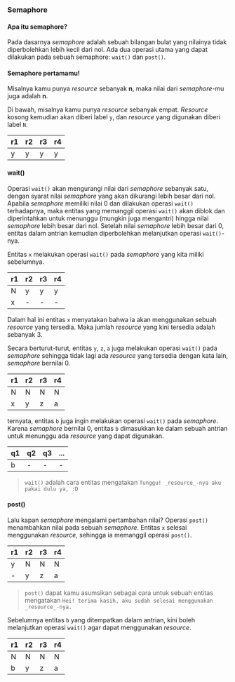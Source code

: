 ### Semaphore

#### Apa itu semaphore?

Pada dasarnya _semaphore_ adalah sebuah bilangan bulat yang nilainya tidak diperbolehkan lebih kecil dari nol. Ada dua operasi utama yang dapat dilakukan pada sebuah semaphore: `wait()` dan `post()`.

#### Semaphore pertamamu!
Misalnya kamu punya _resource_ sebanyak **n**, maka nilai dari _semaphore_-mu juga adalah **n**.

Di bawah, misalnya kamu punya _resource_ sebanyak empat. _Resource_ kosong kemudian akan diberi label `y`, dan _resource_ yang digunakan diberi label `N`.

| r1 | r2 | r3 | r4 |
|---|---|---|---|
| y | y | y | y |


#### wait()
Operasi `wait()` akan mengurangi nilai dari _semaphore_ sebanyak satu, dengan syarat nilai _semaphore_ yang akan dikurangi lebih besar dari nol. Apabila _semaphore_ memiliki nilai 0 dan dilakukan operasi `wait()` terhadapnya, maka entitas yang memanggil operasi `wait()` akan diblok dan diperintahkan untuk menunggu (mungkin juga mengantri) hingga nilai _semaphore_ lebih besar dari nol. Setelah nilai _semaphore_ lebih besar dari 0, entitas dalam antrian kemudian diperbolehkan melanjutkan operasi `wait()`-nya.

Entitas `x` melakukan operasi `wait()` pada _semaphore_ yang kita miliki sebelumnya.

| r1 | r2 | r3 | r4 |
|---|---|---|---|
| N | y | y | y	|
| x | - | - | - |

Dalam hal ini entitas `x` menyatakan bahwa ia akan menggunakan sebuah _resource_ yang tersedia.  Maka jumlah _resource_ yang kini tersedia adalah sebanyak 3.

Secara berturut-turut, entitas `y`, `z`, `a` juga melakukan operasi `wait()` pada _semaphore_ sehingga tidak lagi ada _resource_ yang tersedia dengan kata lain, _semaphore_ bernilai 0.

| r1 | r2 | r3 | r4 |
|---|---|---|---|
| N | N | N | N |
| x | y | z | a |

ternyata, entitas `b` juga ingin melakukan operasi `wait()` pada _semaphore_. Karena _semaphore_ bernilai 0, entitas `b` dimasukkan ke dalam sebuah antrian untuk menunggu ada _resource_ yang dapat digunakan.

| q1 | q2 | q3 | ... |
|---|---|---|---|
| b | - | - | - |

> `wait()` adalah cara entitas mengatakan `Tunggu! _resource_-nya aku pakai dulu ya, :D`

#### post()
Lalu kapan _semaphore_ mengalami pertambahan nilai? Operasi `post()` menambahkan nilai pada sebuah _semaphore_. Entitas `x` selesai menggunakan _resource_, sehingga ia memanggil operasi `post()`.

| r1 | r2 | r3 | r4 |
|---|---|---|---|
| y | N | N | N |
| - | y | z | a |

> `post()` dapat kamu asumsikan sebagai cara untuk sebuah entitas mengatakan `Hei! terima kasih, aku sudah selesai menggunakan _resource_-nya.`

Sebelumnya entitas `b` yang ditempatkan dalam antrian, kini boleh melanjutkan operasi `wait()` agar dapat menggunakan _resource_.

| r1 | r2 | r3 | r4 |
|---|---|---|---|
| N | N | N | N |
| b | y | z | a |
